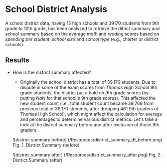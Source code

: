 # School District Analysis
A school district data, having 15 high schools and 39170 students from 9th grade to 12th grade, has been analyzed to retrieve the ditrict summary and school summary based on the average *math* and *reading* scores based on *spending per student*, *school size* and *school type* (e.g., charter or district schools).

## Results
  * How is the district summary affected?
    *  Originally the school district has a total of 39,170 students. Due to dispute in some of the exam scores from *Thomas High School* 9th grade students, the district put a    hold on 9th grade scores (by putting *NaN* for that school's 9th grade scores). This affected the new student count (i.e., total student count became 38,709 from previous total of 39,170 students, after dropping 461 9th graders of Thomas High School), which might affect the calculation for average and percentages to determine various district metrics. Let's take a look at the district summary before and after exclusion of those 9th graders.
    
    ![district summary before] (/Resources/district_summary_df_before.png)
    Fig. 1. District Summary (before)
    
    ![district summary after] (/Resources/district_summary_after.png)
    Fig. 2. District Summary (after) 
